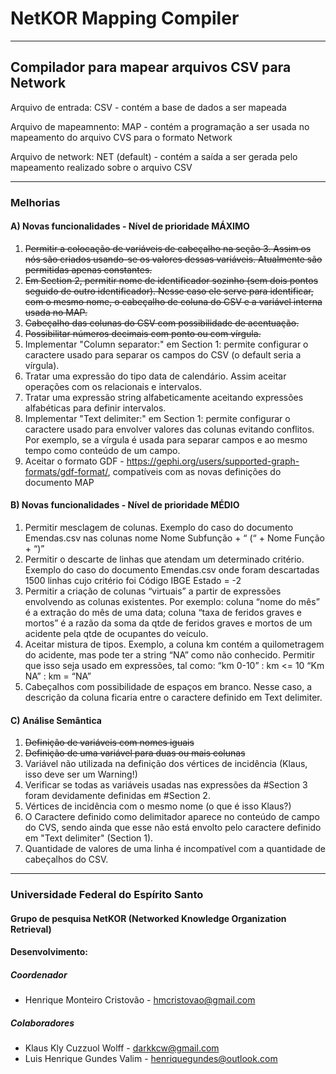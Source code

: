 # NetKOR Mapping Compiler
---
## Compilador para mapear arquivos CSV para Network 

Arquivo de entrada: CSV - contém a base de dados a ser mapeada

Arquivo de mapeamnento: MAP - contém a programação a ser usada no mapeamento do arquivo CVS para o formato Network

Arquivo de network: NET (default) - contém a saída a ser gerada pelo mapeamento realizado sobre o arquivo CSV

---

### Melhorias
#### A) Novas funcionalidades - Nível de prioridade MÁXIMO 
1. ~~Permitir a colocação de variáveis de cabeçalho na seção 3. Assim os nós são criados usando-se os valores dessas variáveis. Atualmente são permitidas apenas constantes.~~ 
2. ~~Em Section 2, permitir nome de identificador sozinho (sem dois pontos seguido de outro identificador). Nesse caso ele serve para identificar, com o mesmo nome, o cabeçalho de coluna do CSV e a variável interna usada no MAP.~~
3. ~~Cabeçalho das colunas do CSV com possibilidade de acentuação.~~
4. ~~Possibilitar números decimais com ponto ou com vírgula.~~
5. Implementar "Column separator:" em Section 1: permite configurar o caractere usado para separar os campos do CSV (o default seria a vírgula). 
6. Tratar uma expressão do tipo data de calendário. Assim aceitar operações com os relacionais e intervalos.
7. Tratar uma expressão string alfabeticamente aceitando expressões alfabéticas para definir intervalos. 
8. Implementar "Text delimiter:" em Section 1: permite configurar o caractere usado para envolver valores das colunas evitando  conflitos. Por exemplo, se a vírgula é usada para separar campos e ao mesmo tempo como conteúdo de um campo. 
9. Aceitar o formato GDF - https://gephi.org/users/supported-graph-formats/gdf-format/, compatíveis com as novas definições do documento MAP

#### B) Novas funcionalidades - Nível de prioridade MÉDIO
1. Permitir mesclagem de colunas. Exemplo do caso do documento Emendas.csv nas colunas nome Nome Subfunção + “ (“ + Nome Função + “)” 
2. Permitir o descarte de linhas que atendam um determinado critério. Exemplo do caso do documento Emendas.csv onde foram descartadas 1500 linhas cujo critério foi Código IBGE Estado = -2
3. Permitir a criação de colunas “virtuais” a partir de expressões envolvendo as colunas existentes. Por exemplo: coluna “nome do mês” é a extração do mês de uma data; coluna “taxa de feridos graves e mortos” é a razão da soma da qtde de feridos graves e mortos de um acidente pela qtde de ocupantes do veículo. 
4. Aceitar mistura de tipos. Exemplo, a coluna km contém a quilometragem do acidente, mas pode ter a string “NA” como não conhecido. Permitir que isso seja usado em expressões, tal como:
“km 0-10” : km <= 10
“Km NA” : km = “NA”
5. Cabeçalhos com possibilidade de espaços em branco. Nesse caso, a descrição da coluna ficaria entre o caractere definido em Text delimiter. 

#### C) Análise Semântica
1. ~~Definição de variáveis com nomes iguais~~
2. ~~Definição de uma variável para duas ou mais colunas~~
3. Variável não utilizada na definição dos vértices de incidência (Klaus, isso deve ser um Warning!)
4. Verificar se todas as variáveis usadas nas expressões da #Section 3 foram devidamente definidas em #Section 2.
5. Vértices de incidência com o mesmo nome (o que é isso Klaus?)
6. O Caractere definido como delimitador aparece no conteúdo de campo do CVS, sendo ainda que esse não está envolto pelo caractere definido em "Text delimiter" (Section 1).
7. Quantidade de valores de uma linha é incompatível com a quantidade de cabeçalhos do CSV.
  
---
### Universidade Federal do Espírito Santo
#### Grupo de pesquisa NetKOR (Networked Knowledge Organization Retrieval)  
#### Desenvolvimento:
##### Coordenador
* Henrique Monteiro Cristovão - hmcristovao@gmail.com
##### Colaboradores
* Klaus Kly Cuzzuol Wolff - darkkcw@gmail.com
* Luis Henrique Gundes Valim - henriquegundes@outlook.com
